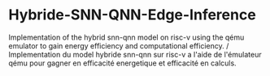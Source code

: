 # Hybride-SNN-QNN-Edge-Inference
 Implementation of the hybrid snn-qnn model on risc-v using the qému emulator to gain energy efficiency and computational efficiency. / Implementation du model hybride snn-qnn sur risc-v a l'aide de l'émulateur qému pour gagner en efficacité energetique et efficacité en calculs.
